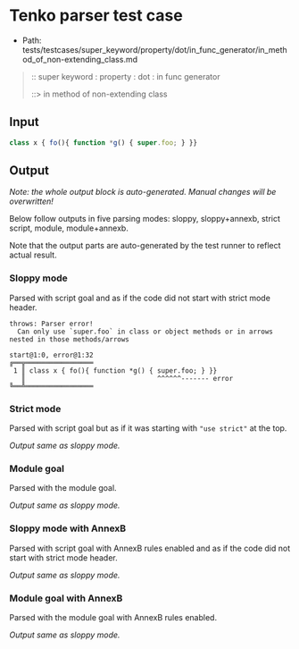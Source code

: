 # Tenko parser test case

- Path: tests/testcases/super_keyword/property/dot/in_func_generator/in_method_of_non-extending_class.md

> :: super keyword : property : dot : in func generator
>
> ::> in method of non-extending class

## Input

`````js
class x { fo(){ function *g() { super.foo; } }}
`````

## Output

_Note: the whole output block is auto-generated. Manual changes will be overwritten!_

Below follow outputs in five parsing modes: sloppy, sloppy+annexb, strict script, module, module+annexb.

Note that the output parts are auto-generated by the test runner to reflect actual result.

### Sloppy mode

Parsed with script goal and as if the code did not start with strict mode header.

`````
throws: Parser error!
  Can only use `super.foo` in class or object methods or in arrows nested in those methods/arrows

start@1:0, error@1:32
╔══╦═════════════════
 1 ║ class x { fo(){ function *g() { super.foo; } }}
   ║                                 ^^^^^^------- error
╚══╩═════════════════

`````

### Strict mode

Parsed with script goal but as if it was starting with `"use strict"` at the top.

_Output same as sloppy mode._

### Module goal

Parsed with the module goal.

_Output same as sloppy mode._

### Sloppy mode with AnnexB

Parsed with script goal with AnnexB rules enabled and as if the code did not start with strict mode header.

_Output same as sloppy mode._

### Module goal with AnnexB

Parsed with the module goal with AnnexB rules enabled.

_Output same as sloppy mode._
